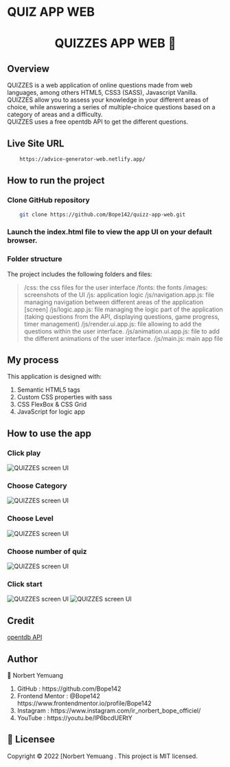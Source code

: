 # QUIZ APP WEB
<h1 align="center">QUIZZES APP WEB 👋</h1>

## Overview

><p align="justify">
QUIZZES is a web application of online questions made from web languages, among others HTML5, CSS3 (SASS), Javascript Vanilla. <br>
QUIZZES allow you to assess your knowledge in your different areas of choice, while answering a series of multiple-choice questions based on a category of areas and a difficulty.
<br>
QUIZZES uses a free opentdb API to get the different questions.
</p>

## Live Site URL

```sh
    https://advice-generator-web.netlify.app/
```

## How to run the project

### Clone GitHub repository
```sh
    git clone https://github.com/Bope142/quizz-app-web.git
```
### Launch the index.html file to view the app UI on your default browser.


### Folder structure

The project includes the following folders and files:

> /css: the css files for the user interface
> /fonts: the fonts
> /images: screenshots of the UI
> /js: application logic
> /js/navigation.app.js: file managing navigation between different areas of the application [screen]
> /js/logic.app.js: file managing the logic part of the application (taking questions from the API, displaying questions, game progress, timer management)
> /js/render.ui.app.js: file allowing to add the questions within the user interface.
> /js/animation.ui.app.js: file to add the different animations of the user interface.
> /js/main.js: main app file

## My process

This application is designed with:

<ol>
  <li>Semantic HTML5 tags</li>
  <li>Custom CSS properties with sass</li>
  <li>CSS FlexBox  & CSS Grid</li>
  <li>JavaScript for logic app</li>
</ol>


## How to use the app

### Click play
![QUIZZES screen UI](/imgs/home-screen.PNG "Home screen")
### Choose Category
![QUIZZES screen UI](/imgs/Category-screen.PNG "Category screen")
### Choose Level
![QUIZZES screen UI](/imgs/level-screen.PNG "level screen")
### Choose number of quiz
![QUIZZES screen UI](/imgs/number-screen.PNG "number screen")
### Click start 
![QUIZZES screen UI](/imgs/start-screen.PNG "start screen")
![QUIZZES screen UI](/imgs/play-screen.PNG "play screen")

## Credit
[opentdb API](https://opentdb.com/api_config.php)

## Author
👤 Norbert Yemuang
 <ol>
  <li>GitHub : https://github.com/Bope142</li>
  <li>Frontend Mentor : @Bope142  https://www.frontendmentor.io/profile/Bope142</li>
  <li>Instagram : https://www.instagram.com/ir_norbert_bope_officiel/</li>
  <li>YouTube : https://youtu.be/lP6bcdUERtY</li>
</ol>

## 📝 Licensee
Copyright © 2022 [Norbert Yemuang[](https://github.com/Bope142)
.
This project is MIT licensed.
